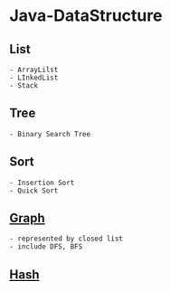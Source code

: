 # Java-DataStructure


## List
	- ArrayLilst
	- LInkedList
	- Stack


## Tree
	- Binary Search Tree
	
## Sort
	- Insertion Sort
	- Quick Sort
	
## [Graph](./src/graph/Graph.java)
	- represented by closed list
	- include DFS, BFS

## [Hash](./src/hash/HashTable.java)



